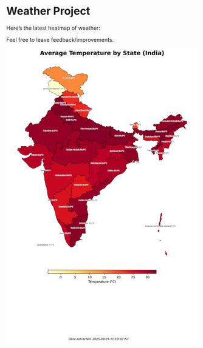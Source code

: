 # Weather Project

Here’s the latest heatmap of weather:

Feel free to leave feedback/improvements.

![India Heatmap](docs/assets/india_heatmap.png?v=D4D5D2)
